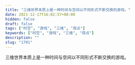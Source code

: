 ```yaml
---
title: "三维世界本质上是一种时间与空间以不同形式不断交换的游戏。"
date: 2021-12-17T16:02:57+08:00
hidden: false
draft: false
tags: ["时空", "游戏", "三维", "观点"]
keywords: ["时空", "游戏", "三维", "观点"]
description: ""
slug: "1701"
---
```


三维世界本质上是一种时间与空间以不同形式不断交换的游戏。